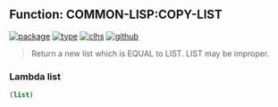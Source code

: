 ## Function: COMMON-LISP:COPY-LIST
[![package](https://img.shields.io/badge/Package-COMMON--LISP-5f9ea0.svg?style=social&colorA=999999)](../) [![type](https://img.shields.io/badge/Type-Function-5f9ea0.svg?style=social&colorA=999999)](../#function) [![clhs](https://img.shields.io/badge/CLHS-COPY--LIST-5f9ea0.svg?style=social&colorA=999999)](http://www.lispworks.com/documentation/HyperSpec/Body/f_cp_lis.htm) [![github](https://img.shields.io/badge/GitHub-View_the_source-5f9ea0.svg?style=social&colorA=999999&logo=github)](https://github.com/sbcl/sbcl/blob/master/src/code/list.lisp/) 

> Return a new list which is EQUAL to LIST. LIST may be improper.

### Lambda list
```cl
(list)
```
